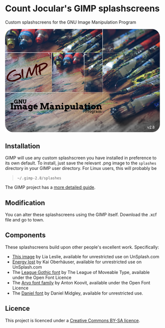 # Count Jocular's GIMP splashscreens
Custom splashscreens for the GNU Image Manipulation Program

![The pixelpaint splashscreen](https://raw.githubusercontent.com/countjocular/gimp-splashscreens/master/pixelpaint.png)

## Installation

GIMP will use any custom splashscreen you have installed in preference to its
own default. To install, just save the relevant .png image to the `splashes`
directory in your GIMP user directory. For Linux users, this will probably be

> `~/.gimp-2.8/splashes`

The GIMP project has a [more detailed guide](https://www.gimp.org/about/splash/).

## Modification

You can alter these splashscreens using the GIMP itself. Download the .xcf file
and go to town.

## Components

These splashscreens build upon other people's excellent work. Specifically:

- [This image](https://unsplash.com/photos/yjXlyrKIz2A) by Lia Leslie,
available for unrestricted use on UnSplash.com
- [Energy lost](https://unsplash.com/photos/uZxT3njDQYc) by Kai Oberhäuser,
available for unrestricted use on UnSplash.com
- The [League Gothic font](https://www.theleagueofmoveabletype.com/league-gothic)
by The League of Moveable Type, available under the Open Font Licence
- The [Arvo font family](https://fonts.google.com/specimen/Arvo) by Anton Koovit,
available under the Open Font Licence
- The [Daniel font](http://goodreasonblog.com/fontery/) by Daniel Midgley,
available for unrestricted use.

## Licence

This project is licenced under a [Creative Commons BY-SA licence](https://creativecommons.org/licenses/by-sa/4.0/).
